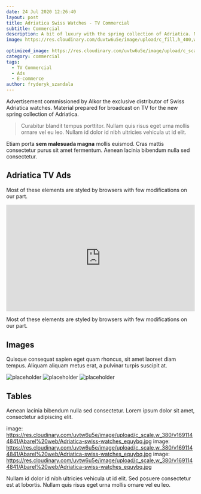 ```yaml
---
date: 24 Jul 2020 12:26:40
layout: post
title: Adriatica Swiss Watches - TV Commercial
subtitle: Commercial
description: A bit of luxury with the spring collection of Adriatica. New advertising spot for a women's collection of Adriatica Swiss Watches.
image: https://res.cloudinary.com/duvtw6u5e/image/upload/c_fill,h_400,w_800,x_0,y_0/v1691144841/Abarel%20web/Adriatica-swiss-watches_equybq.jpg
 
optimized_image: https://res.cloudinary.com/uvtw6u5e/image/upload/c_scale,w_380/v1691144841/Abarel%20web/Adriatica-swiss-watches_equybq.jpg
category: commercial
tags:
  - TV Commercial
  - Ads
  - E-commerce
author: fryderyk_szandala
---
```

Advertisement commissioned by Alkor the exclusive distributor of Swiss Adriatica watches. Material prepared for broadcast on TV for the new spring collection of Adriatica. 

> Curabitur blandit tempus porttitor. Nullam quis risus eget urna mollis ornare vel eu leo. Nullam id dolor id nibh ultricies vehicula ut id elit.

Etiam porta **sem malesuada magna** mollis  euismod. Cras mattis consectetur purus sit amet fermentum. Aenean lacinia bibendum nulla sed consectetur.

<!--page-->

## Adriatica TV Ads

Most of these elements are styled by browsers with few modifications on our part.

<div style="padding:56.25% 0 0 0;position:relative;"><iframe src="https://player.vimeo.com/video/440319777?badge=0&amp;autopause=0&amp;player_id=0&amp;app_id=58479" frameborder="0" allow="autoplay; fullscreen; picture-in-picture" allowfullscreen style="position:absolute;top:0;left:0;width:100%;height:100%;" title="Adriatica A3732"></iframe></div><script src="https://player.vimeo.com/api/player.js"></script>


Most of these elements are styled by browsers with few modifications on our part.


## Images

Quisque consequat sapien eget quam rhoncus, sit amet laoreet diam tempus. Aliquam aliquam metus erat, a pulvinar turpis suscipit at.

![placeholder](https://placehold.it/800x400 "Large example image")
![placeholder](https://placehold.it/400x200 "Medium example image")
![placeholder](https://placehold.it/200x200 "Small example image")

## Tables

Aenean lacinia bibendum nulla sed consectetur. Lorem ipsum dolor sit amet, consectetur adipiscing elit.

image: https://res.cloudinary.com/uvtw6u5e/image/upload/c_scale,w_380/v1691144841/Abarel%20web/Adriatica-swiss-watches_equybq.jpg
image: https://res.cloudinary.com/uvtw6u5e/image/upload/c_scale,w_380/v1691144841/Abarel%20web/Adriatica-swiss-watches_equybq.jpg
image: https://res.cloudinary.com/uvtw6u5e/image/upload/c_scale,w_380/v1691144841/Abarel%20web/Adriatica-swiss-watches_equybq.jpg

Nullam id dolor id nibh ultricies vehicula ut id elit. Sed posuere consectetur est at lobortis. Nullam quis risus eget urna mollis ornare vel eu leo.





<Image publicId="abarel-studio/Adriatica-swiss-watches_tv-ads.jpg" >
  <Transformation height="675" width="1200" crop="fill" />
</Image>








